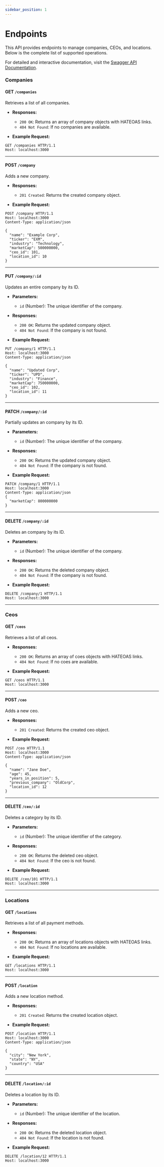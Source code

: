 ```yaml
---
sidebar_position: 1
---
```

# Endpoints

This API provides endpoints to manage companies, CEOs, and locations. Below is the complete list of supported operations.

For detailed and interactive documentation, visit the [Swagger API Documentation](/docs/intro).

### **Companies**

#### **GET `/companies`**
Retrieves a list of all companies.

- **Responses:**
  - `200 OK`: Returns an array of company objects with HATEOAS links.
  - `404 Not Found`: If no companies are available.

- **Example Request:**
```http
GET /companies HTTP/1.1
Host: localhost:3000
```

---

#### **POST `/company`**
Adds a new company.

- **Responses:**
  - `201 Created`: Returns the created company object.

- **Example Request:**
```http
POST /company HTTP/1.1
Host: localhost:3000
Content-Type: application/json

{
  "name": "Example Corp",
  "ticker": "EXM",
  "industry": "Technology",
  "marketCap": 500000000,
  "ceo_id": 101,
  "location_id": 10
}
```

---

#### **PUT `/company/:id`**
Updates an entire company by its ID.

- **Parameters:**
  - `id` (Number): The unique identifier of the company.

- **Responses:**
  - `200 OK`: Returns the updated company object.
  - `404 Not Found`: If the company is not found.

- **Example Request:**
```http
PUT /company/1 HTTP/1.1
Host: localhost:3000
Content-Type: application/json

{
  "name": "Updated Corp",
  "ticker": "UPD",
  "industry": "Finance",
  "marketCap": 750000000,
  "ceo_id": 102,
  "location_id": 11
}
```

---

#### **PATCH `/company/:id`**
Partially updates an company by its ID.

- **Parameters:**
  - `id` (Number): The unique identifier of the company.

- **Responses:**
  - `200 OK`: Returns the updated company object.
  - `404 Not Found`: If the company is not found.

- **Example Request:**
```http
PATCH /company/1 HTTP/1.1
Host: localhost:3000
Content-Type: application/json
{
  "marketCap": 800000000
}
```

---

#### **DELETE `/company/:id`**
Deletes an company by its ID.

- **Parameters:**
  - `id` (Number): The unique identifier of the company.

- **Responses:**
  - `200 OK`: Returns the deleted company object.
  - `404 Not Found`: If the company is not found.

- **Example Request:**
```http
DELETE /company/1 HTTP/1.1
Host: localhost:3000
```

---

### **Ceos**

#### **GET `/ceos`**
Retrieves a list of all ceos.

- **Responses:**
  - `200 OK`: Returns an array of coes objects with HATEOAS links.
  - `404 Not Found`: If no coes are available.

- **Example Request:**
```http
GET /ceos HTTP/1.1
Host: localhost:3000
```

---

#### **POST `/ceo`**
Adds a new ceo.

- **Responses:**
  - `201 Created`: Returns the created ceo object.

- **Example Request:**
```http
POST /ceo HTTP/1.1
Host: localhost:3000
Content-Type: application/json

{
  "name": "Jane Doe",
  "age": 45,
  "years_in_position": 5,
  "previous_company": "OldCorp",
  "location_id": 12
}
```

---

#### **DELETE `/ceo/:id`**
Deletes a category by its ID.

- **Parameters:**
  - `id` (Number): The unique identifier of the category.

- **Responses:**
  - `200 OK`: Returns the deleted ceo object.
  - `404 Not Found`: If the ceo is not found.

- **Example Request:**
```http
DELETE /ceo/101 HTTP/1.1
Host: localhost:3000
```

---

### **Locations**

#### **GET `/locations`**
Retrieves a list of all payment methods.

- **Responses:**
  - `200 OK`: Returns an array of locations objects with HATEOAS links.
  - `404 Not Found`: If no locations are available.

- **Example Request:**
```http
GET /locations HTTP/1.1
Host: localhost:3000
```

---

#### **POST `/location`**
Adds a new location method.

- **Responses:**
  - `201 Created`: Returns the created location object.

- **Example Request:**
```http
POST /location HTTP/1.1
Host: localhost:3000
Content-Type: application/json

{
  "city": "New York",
  "state": "NY",
  "country": "USA"
}
```

---

#### **DELETE `/location/:id`**
Deletes a location by its ID.

- **Parameters:**
  - `id` (Number): The unique identifier of the location.

- **Responses:**
  - `200 OK`: Returns the deleted location object.
  - `404 Not Found`: If the location is not found.

- **Example Request:**
```http
DELETE /location/12 HTTP/1.1
Host: localhost:3000
```